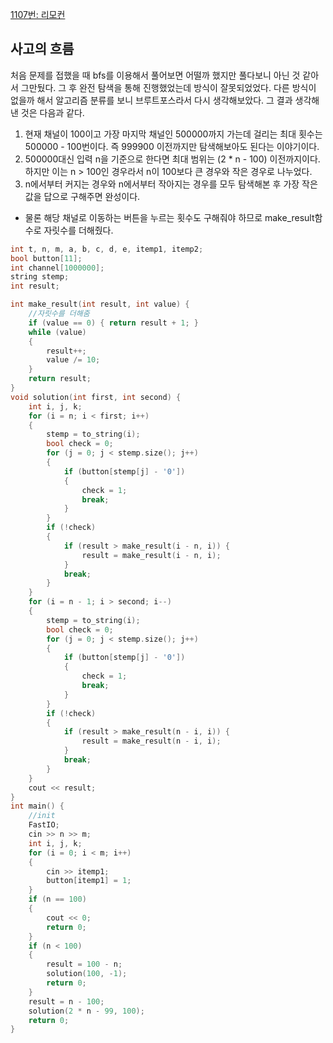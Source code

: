 [1107번: 리모컨](https://www.acmicpc.net/problem/1107)

## 사고의 흐름

처음 문제를 접했을 때 bfs를 이용해서 풀어보면 어떨까 했지만 풀다보니 아닌 것 같아서 그만뒀다. 그 후 완전 탐색을 통해 진행했었는데 방식이 잘못되었었다. 다른 방식이 없을까 해서 알고리즘 분류를 보니 브루트포스라서 다시 생각해보았다. 그 결과 생각해낸 것은 다음과 같다.

1. 현재 채널이 100이고 가장 마지막 채널인 500000까지 가는데 걸리는 최대 횟수는 500000 - 100번이다. 즉 999900 이전까지만 탐색해보아도 된다는 이야기이다. 
2. 500000대신 입력 n을 기준으로 한다면 최대 범위는 (2 * n - 100) 이전까지이다. 하지만 이는 n > 100인 경우라서 n이 100보다 큰 경우와 작은 경우로 나누었다.
3. n에서부터 커지는 경우와 n에서부터 작아지는 경우를 모두 탐색해본 후 가장 작은 값을 답으로 구해주면 완성이다.
- 물론 해당 채널로 이동하는 버튼을 누르는 횟수도 구해줘야 하므로 make_result함수로 자릿수를 더해줬다.

```cpp
int t, n, m, a, b, c, d, e, itemp1, itemp2;
bool button[11];
int channel[1000000];
string stemp;
int result;

int make_result(int result, int value) {
	//자릿수를 더해줌
	if (value == 0) { return result + 1; }
	while (value)
	{
		result++;
		value /= 10;
	}
	return result;
}
void solution(int first, int second) {
	int i, j, k;
	for (i = n; i < first; i++)
	{
		stemp = to_string(i);
		bool check = 0;
		for (j = 0; j < stemp.size(); j++)
		{
			if (button[stemp[j] - '0'])
			{
				check = 1;
				break;
			}
		}
		if (!check)
		{
			if (result > make_result(i - n, i)) {
				result = make_result(i - n, i);
			}
			break;
		}
	}
	for (i = n - 1; i > second; i--)
	{
		stemp = to_string(i);
		bool check = 0;
		for (j = 0; j < stemp.size(); j++)
		{
			if (button[stemp[j] - '0'])
			{
				check = 1;
				break;
			}
		}
		if (!check)
		{
			if (result > make_result(n - i, i)) {
				result = make_result(n - i, i);
			}
			break;
		}
	}
	cout << result;
}
int main() {
	//init
	FastIO;
	cin >> n >> m;
	int i, j, k;
	for (i = 0; i < m; i++)
	{
		cin >> itemp1;
		button[itemp1] = 1;
	}
	if (n == 100)
	{
		cout << 0;
		return 0;
	}
	if (n < 100)
	{
		result = 100 - n;
		solution(100, -1);
		return 0;
	}
	result = n - 100;
	solution(2 * n - 99, 100);
	return 0;
}
```
